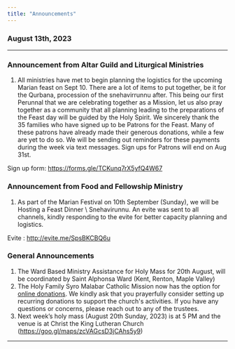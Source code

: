 ```yaml
---
title: "Announcements"
---
```


### August 13th, 2023
---

### Announcement from Altar Guild and Liturgical Ministries

1. All ministries have met to begin planning the logistics for the upcoming Marian feast on Sept 10. There are a lot of items to put together, be it for the Qurbana, procession of the snehavirrunnu after. This being our first Perunnal that we are celebrating together as a Mission, let us also pray together as a community that all planning leading to the preparations of the Feast day will be guided by the Holy Spirit.
We sincerely thank the 35 families who have signed up to be Patrons for the Feast. Many of these patrons have already made their generous donations, while a few are yet to do so. We will be sending out reminders for these payments during the week via text messages.  Sign ups for Patrons will end on Aug 31st.

Sign up form: https://forms.gle/TCKunq7rX5yfQ4W67

### Announcement from Food and Fellowship Ministry

1. As part of the Marian Festival on 10th September (Sunday), we will be Hosting a Feast Dinner \ Snehavirunnu. An evite was sent to all channels, kindly responding to the evite for better capacity planning and logistics.

Evite : http://evite.me/SpsBKCBQ6u

### General Announcements

1. The Ward Based Ministry Assistance for Holy Mass for 20th August, will be coordinated by Saint Alphonsa Ward (Kent, Renton, Maple Valley)
2. The Holy Family Syro Malabar Catholic Mission now has the option for <a target="_blank" href="https://holyfamilyseattle.org/donation/">online donations</a>. We kindly ask that you prayerfully consider setting up recurring donations to support the church's activities. If you have any questions or concerns, please reach out to any of the trustees.
3. Next week’s holy mass (August 20th Sunday, 2023) is at 5 PM and the venue is at Christ the King Lutheran Church (https://goo.gl/maps/zcVAGcsD3jCAhs5y9)

---
